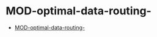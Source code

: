 # MOD-optimal-data-routing-
- [MOD-optimal-data-routing-](https://github.com/Chiyu1999/MOD-optimal-data-routing-/blob/main/README.pdf)
